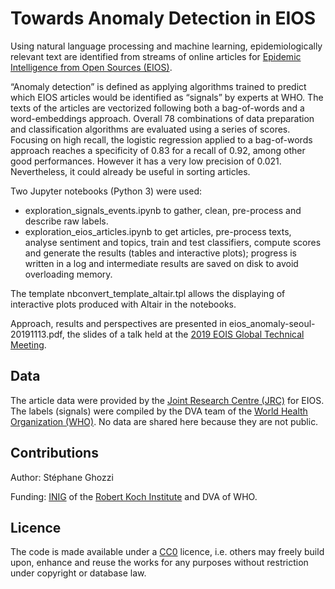 # Towards Anomaly Detection in EIOS

Using natural language processing and machine learning, epidemiologically relevant text are identified from streams of online articles for [Epidemic Intelligence from Open Sources (EIOS)](https://www.who.int/eios).

“Anomaly detection” is defined as applying algorithms trained to predict which EIOS articles would be identified as “signals” by experts at WHO. The texts of the articles are vectorized following both a bag-of-words and a word-embeddings approach. Overall 78 combinations of data preparation and classification algorithms are evaluated using a series of scores. Focusing on high recall, the logistic regression applied to a bag-of-words approach reaches a specificity of 0.83 for a recall of 0.92, among other good performances. However it has a very low precision of 0.021. Nevertheless, it could already be useful in sorting articles.

Two Jupyter notebooks (Python 3) were used:
- exploration_signals_events.ipynb to gather, clean, pre-process and describe raw labels.
- exploration_eios_articles.ipynb to get articles, pre-process texts, analyse sentiment and topics, train and test classifiers, compute scores and generate the results (tables and interactive plots); progress is written in a log and intermediate results are saved on disk to avoid overloading memory.

The template nbconvert_template_altair.tpl allows the displaying of interactive plots produced with Altair in the notebooks.

Approach, results and perspectives are presented in eios_anomaly-seoul-20191113.pdf, the slides of a talk held at the [2019 EOIS Global Technical Meeting](https://www.who.int/eios/global-technical-meeting-2019).

## Data

The article data were provided by the [Joint Research Centre (JRC)](https://ec.europa.eu/jrc/en) for EIOS. The labels (signals) were compiled by the DVA team of the [World Health Organization (WHO)](https://www.who.int). No data are shared here because they are not public.

## Contributions

Author: Stéphane Ghozzi

Funding: [INIG](https://www.rki.de/EN/Content/Institute/DepartmentsUnits/ZIG/INIG/INIG_node.html) of the [Robert Koch Institute](https://www.rki.de) and DVA of WHO.

## Licence

The code is made available under a [CC0](https://creativecommons.org/share-your-work/public-domain/cc0/) licence, i.e. others may freely build upon, enhance and reuse the works for any purposes without restriction under copyright or database law.